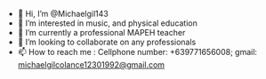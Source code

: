 - 👋 Hi, I’m @Michaelgil143
- 👀 I’m interested in music, and physical education
- 🌱 I’m currently a professional MAPEH teacher
- 💞️ I’m looking to collaborate on any professionals
- 📫 How to reach me : Cellphone number: +639771656008; gmail: michaelgilcolance12301992@gmail.com

<!---
Michaelgil143/Michaelgil143 is a ✨ special ✨ repository because its `README.md` (this file) appears on your GitHub profile.
You can click the Preview link to take a look at your changes.
--->

